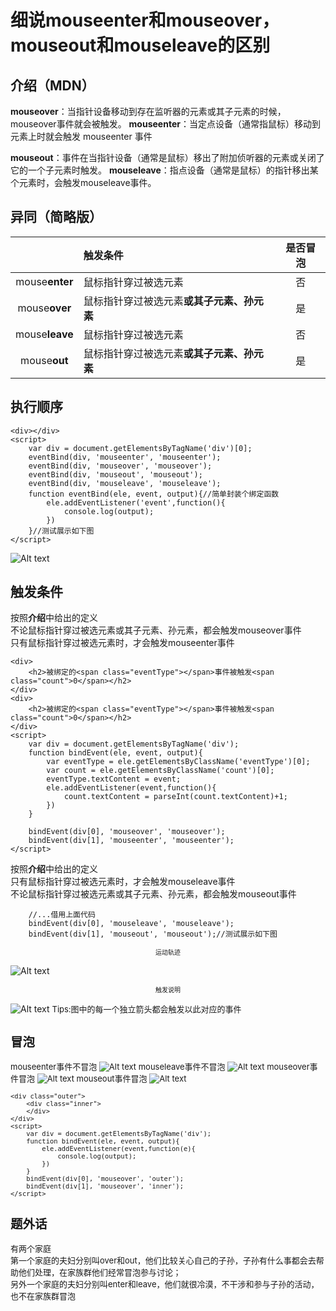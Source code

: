 # 细说mouseenter和mouseover，mouseout和mouseleave的区别
## 介绍（MDN）
**mouseover**：当指针设备移动到存在监听器的元素或其子元素的时候，mouseover事件就会被触发。
**mouseenter**：当定点设备（通常指鼠标）移动到元素上时就会触发 mouseenter 事件

**mouseout**：事件在当指针设备（通常是鼠标）移出了附加侦听器的元素或关闭了它的一个子元素时触发。
**mouseleave**：指点设备（通常是鼠标）的指针移出某个元素时，会触发mouseleave事件。
## 异同（简略版）
&nbsp; | 触发条件 | 是否冒泡 
:-: | :-- | :-: 
mouse**enter** | 鼠标指针穿过被选元素 | 否 
mouse**over** | 鼠标指针穿过被选元素**或其子元素、孙元素**| 是 
mouse**leave** | 鼠标指针穿过被选元素| 否
mouse**out** | 鼠标指针穿过被选元素**或其子元素、孙元素**| 是 
## 执行顺序
```
<div></div>
<script>
    var div = document.getElementsByTagName('div')[0];
    eventBind(div, 'mouseenter', 'mouseenter');
    eventBind(div, 'mouseover', 'mouseover');
    eventBind(div, 'mouseout', 'mouseout');
    eventBind(div, 'mouseleave', 'mouseleave');
    function eventBind(ele, event, output){//简单封装个绑定函数
        ele.addEventListener('event',function(){
            console.log(output);
        })
    }//测试展示如下图
</script>
```
![Alt text](../../picture/mouseEvent_1.png)

## 触发条件
按照**介绍**中给出的定义   
不论鼠标指针穿过被选元素或其子元素、孙元素，都会触发mouseover事件   
只有鼠标指针穿过被选元素时，才会触发mouseenter事件
```
<div>
    <h2>被绑定的<span class="eventType"></span>事件被触发<span class="count">0</span></h2>
</div>
<div>
    <h2>被绑定的<span class="eventType"></span>事件被触发<span class="count">0</span></h2>
</div>
<script>
    var div = document.getElementsByTagName('div');
    function bindEvent(ele, event, output){
        var eventType = ele.getElementsByClassName('eventType')[0];
        var count = ele.getElementsByClassName('count')[0];
        eventType.textContent = event;
        ele.addEventListener(event,function(){
            count.textContent = parseInt(count.textContent)+1;
        })
    }
        
    bindEvent(div[0], 'mouseover', 'mouseover');
    bindEvent(div[1], 'mouseenter', 'mouseenter');
</script>
```
按照**介绍**中给出的定义   
只有鼠标指针穿过被选元素时，才会触发mouseleave事件   
不论鼠标指针穿过被选元素或其子元素、孙元素，都会触发mouseout事件
```
    //...借用上面代码
    bindEvent(div[0], 'mouseleave', 'mouseleave');
    bindEvent(div[1], 'mouseout', 'mouseout');//测试展示如下图
```
<center><font size="1">运动轨迹</font></center>

![Alt text](../../picture/mouseEvent_4.png)

<center><font size="1">触发说明</font></center>

![Alt text](../../picture/mouseEvent_3.png)
<font size="2">Tips:图中的每一个独立箭头都会触发以此对应的事件<font>

## 冒泡
mouseenter事件不冒泡
![Alt text](../../picture/mouseEvent_6.png)
mouseleave事件不冒泡
![Alt text](../../picture/mouseEvent_7.png)
mouseover事件冒泡
![Alt text](../../picture/mouseEvent_8.png)
mouseout事件冒泡
![Alt text](../../picture/mouseEvent_9.png)
```
<div class="outer">
    <div class="inner">
    </div>
</div>
<script>
    var div = document.getElementsByTagName('div');
    function bindEvent(ele, event, output){
        ele.addEventListener(event,function(e){
            console.log(output);
        })
    }
    bindEvent(div[0], 'mouseover', 'outer');
    bindEvent(div[1], 'mouseover', 'inner');
</script>
```
## 题外话
有两个家庭   
第一个家庭的夫妇分别叫over和out，他们比较关心自己的子孙，子孙有什么事都会去帮助他们处理，在家族群他们经常冒泡参与讨论；   
另外一个家庭的夫妇分别叫enter和leave，他们就很冷漠，不干涉和参与子孙的活动，也不在家族群冒泡
